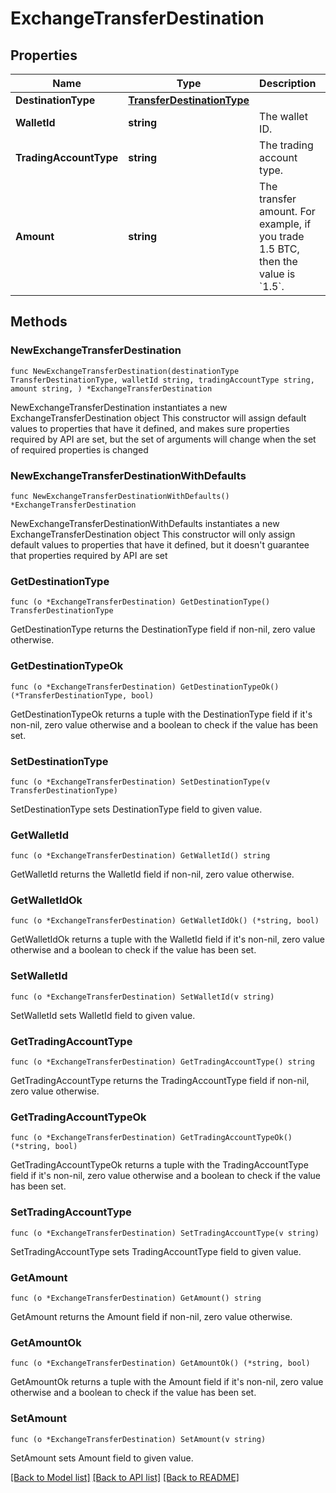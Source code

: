 # ExchangeTransferDestination

## Properties

Name | Type | Description | Notes
------------ | ------------- | ------------- | -------------
**DestinationType** | [**TransferDestinationType**](TransferDestinationType.md) |  | 
**WalletId** | **string** | The wallet ID. | 
**TradingAccountType** | **string** | The trading account type. | 
**Amount** | **string** | The transfer amount. For example, if you trade 1.5 BTC, then the value is &#x60;1.5&#x60;.  | 

## Methods

### NewExchangeTransferDestination

`func NewExchangeTransferDestination(destinationType TransferDestinationType, walletId string, tradingAccountType string, amount string, ) *ExchangeTransferDestination`

NewExchangeTransferDestination instantiates a new ExchangeTransferDestination object
This constructor will assign default values to properties that have it defined,
and makes sure properties required by API are set, but the set of arguments
will change when the set of required properties is changed

### NewExchangeTransferDestinationWithDefaults

`func NewExchangeTransferDestinationWithDefaults() *ExchangeTransferDestination`

NewExchangeTransferDestinationWithDefaults instantiates a new ExchangeTransferDestination object
This constructor will only assign default values to properties that have it defined,
but it doesn't guarantee that properties required by API are set

### GetDestinationType

`func (o *ExchangeTransferDestination) GetDestinationType() TransferDestinationType`

GetDestinationType returns the DestinationType field if non-nil, zero value otherwise.

### GetDestinationTypeOk

`func (o *ExchangeTransferDestination) GetDestinationTypeOk() (*TransferDestinationType, bool)`

GetDestinationTypeOk returns a tuple with the DestinationType field if it's non-nil, zero value otherwise
and a boolean to check if the value has been set.

### SetDestinationType

`func (o *ExchangeTransferDestination) SetDestinationType(v TransferDestinationType)`

SetDestinationType sets DestinationType field to given value.


### GetWalletId

`func (o *ExchangeTransferDestination) GetWalletId() string`

GetWalletId returns the WalletId field if non-nil, zero value otherwise.

### GetWalletIdOk

`func (o *ExchangeTransferDestination) GetWalletIdOk() (*string, bool)`

GetWalletIdOk returns a tuple with the WalletId field if it's non-nil, zero value otherwise
and a boolean to check if the value has been set.

### SetWalletId

`func (o *ExchangeTransferDestination) SetWalletId(v string)`

SetWalletId sets WalletId field to given value.


### GetTradingAccountType

`func (o *ExchangeTransferDestination) GetTradingAccountType() string`

GetTradingAccountType returns the TradingAccountType field if non-nil, zero value otherwise.

### GetTradingAccountTypeOk

`func (o *ExchangeTransferDestination) GetTradingAccountTypeOk() (*string, bool)`

GetTradingAccountTypeOk returns a tuple with the TradingAccountType field if it's non-nil, zero value otherwise
and a boolean to check if the value has been set.

### SetTradingAccountType

`func (o *ExchangeTransferDestination) SetTradingAccountType(v string)`

SetTradingAccountType sets TradingAccountType field to given value.


### GetAmount

`func (o *ExchangeTransferDestination) GetAmount() string`

GetAmount returns the Amount field if non-nil, zero value otherwise.

### GetAmountOk

`func (o *ExchangeTransferDestination) GetAmountOk() (*string, bool)`

GetAmountOk returns a tuple with the Amount field if it's non-nil, zero value otherwise
and a boolean to check if the value has been set.

### SetAmount

`func (o *ExchangeTransferDestination) SetAmount(v string)`

SetAmount sets Amount field to given value.



[[Back to Model list]](../README.md#documentation-for-models) [[Back to API list]](../README.md#documentation-for-api-endpoints) [[Back to README]](../README.md)


